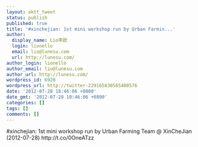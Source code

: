 ```yaml
---
layout: aktt_tweet
status: publish
published: true
title: '#xinchejian: 1st mini workshop run by Urban Farmin...'
author:
  display_name: Lio李欧
  login: lionello
  email: lio@lunesu.com
  url: http://lunesu.com/
author_login: lionello
author_email: lio@lunesu.com
author_url: http://lunesu.com/
wordpress_id: 6928
wordpress_url: http://twitter-229165830565400576
date: '2012-07-28 18:46:06 +0800'
date_gmt: '2012-07-28 10:46:06 +0800'
categories: []
tags: []
comments: []
---
```

<p>#xinchejian: 1st mini workshop run by Urban Farming Team @ XinCheJian (2012-07-28)  http:&#47;&#47;t.co&#47;0OneATzz</p>
